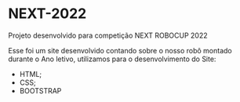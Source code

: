 # NEXT-2022
 Projeto desenvolvido para competição NEXT ROBOCUP 2022

Esse foi um site desenvolvido contando sobre o nosso robô montado durante o Ano letivo, utilizamos para o desenvolvimento do Site:
- HTML;
- CSS;
- BOOTSTRAP
